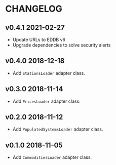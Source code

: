 # CHANGELOG

## v0.4.1 2021-02-27
* Update URLs to EDDB v6
* Upgrade dependencies to solve security alerts

## v0.4.0 2018-12-18
* Add `StationsLoader` adapter class.

## v0.3.0 2018-11-14
* Add `PricesLoader` adapter class.

## v0.2.0 2018-11-12
* Add `PopulatedSystemsLoader` adapter class.

## v0.1.0 2018-11-05
* Add `CommoditiesLoader` adapter class.
